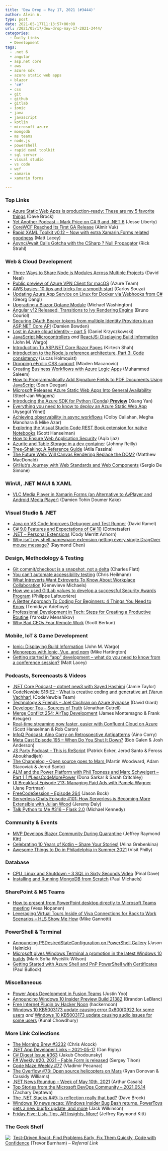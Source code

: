 ```yaml
---
title: 'Dew Drop – May 17, 2021 (#3444)'
author: Alvin A.
type: post
date: 2021-05-17T11:13:57+00:00
url: /2021/05/17/dew-drop-may-17-2021-3444/
categories:
  - Daily Links
  - Development
tags:
  - .net 6
  - angular
  - asp.net core
  - aws
  - azure sdk
  - azure static web apps
  - blazor
  - 'c#'
  - css
  - git
  - github
  - gitlab
  - ionic
  - java
  - javascript
  - kotlin
  - microsoft azure
  - mongodb
  - ms teams
  - node.js
  - powershell
  - rapid xaml toolkit
  - sql server
  - visual studio
  - vs code
  - wcf
  - xamarin
  - xamarin forms

---
```

### <a name="top"></a>Top Links

  * <a href="https://www.daveabrock.com/2021/05/13/azure-static-web-apps-favorite-things/" target="_blank" rel="noopener">Azure Static Web Apps is production-ready: These are my 5 favorite things</a> (Dave Brock)
  * <a href="http://feedproxy.google.com/~r/JesseLiberty-SilverlightGeek/~3/alnelOE51W0/" target="_blank" rel="noopener">Yet Another Podcast &#8211; Mark Price on C# 9 and .NET 6</a> (Jesse Liberty)
  * <a href="https://www.infoq.com/news/2021/05/corewcf-first-ga-release/?utm_campaign=infoq_content&utm_source=infoq&utm_medium=feed&utm_term=global" target="_blank" rel="noopener">CoreWCF Reached Its First GA Release</a> (Almir Vuk)
  * <a href="http://feedproxy.google.com/~r/MattLacey/~3/xQyIB_Cpniw/rapid-xaml-toolkit-v012-now-with-extra.html" target="_blank" rel="noopener">Rapid XAML Toolkit v0.12 &#8211; Now with extra Xamarin.Forms related goodness</a> (Matt Lacey)
  * <a href="http://feedproxy.google.com/~r/RickStrahl/~3/RlqaIy0STdQ/Async-Await-with-the-Null-Propagator" target="_blank" rel="noopener">Async/Await Calls Gotcha with the CSharp ? Null Propagator</a> (Rick Strahl)



### <a name="web"></a>Web & Cloud Development

  * <a href="https://reverentgeek.com/3-ways-to-share-nodejs-modules-across-multiple-projects/" target="_blank" rel="noopener">Three Ways to Share Node.js Modules Across Multiple Projects</a> (David Neal)
  * <a href="https://azure.microsoft.com/en-us/updates/public-preview-of-azure-vpn-client-for-macos/?WT.mc_id=DOP-MVP-4025064" target="_blank" rel="noopener">Public preview of Azure VPN Client for macOS</a> (Azure Team)
  * <a href="https://www.pluralsight.com/blog/it-ops/10-aws-tips" target="_blank" rel="noopener">AWS basics: 10 tips and tricks for a smooth start</a> (Carlos Souza)
  * <a href="https://blog.dangl.me/archive/updating-azure-app-service-on-linux-for-docker-via-webhooks-from-c/" target="_blank" rel="noopener">Updating Azure App Service on Linux for Docker via Webhooks from C#</a> (Georg Dangl)
  * <a href="https://blazorhelpwebsite.com/ViewBlogPost/50" target="_blank" rel="noopener">Upgrading a Blazor Oqtane Module</a> (Michael Washington)
  * <a href="https://www.infoq.com/news/2021/05/angular-12-ivy-default/?utm_campaign=infoq_content&utm_source=infoq&utm_medium=feed&utm_term=global" target="_blank" rel="noopener">Angular v12 Released, Transitions to Ivy Rendering Engine</a> (Bruno Couriol)
  * <a href="https://damienbod.com/2021/05/17/securing-multiple-identity-provider-oauth-bearer-tokens-in-an-asp-net-core-api/" target="_blank" rel="noopener">Securing OAuth Bearer tokens from multiple Identity Providers in an ASP.NET Core API</a> (Damien Bowden)
  * <a href="https://daniel-krzyczkowski.github.io/Lost-In-Azure-Cloud-Identity-Serie-Part5/" target="_blank" rel="noopener">Lost in Azure cloud identity &#8211; part 5</a> (Daniel Krzyczkowski)
  * <a href="https://johnwargo.com/internet-of-things-iot/javascript-microcontrollers.html" target="_blank" rel="noopener">JavaScript Microcontrollers</a> _and_ <a href="https://johnwargo.com/web-development/reactjs-displaying-build-information.html" target="_blank" rel="noopener">ReactJS: Displaying Build Information</a> (John M. Wargo)
  * <a href="https://www.c-sharpcorner.com/article/introduction-to-asp-net-core-razor-pages/" target="_blank" rel="noopener">Introduction To ASP.NET Core Razor Pages</a> (Kirtesh Shah)
  * <a href="https://developers.redhat.com/blog/2021/05/07/introduction-to-the-node-js-reference-architecture-part-2-code-consistency" target="_blank" rel="noopener">Introduction to the Node.js reference architecture, Part 3: Code consistency</a> (Lucas Holmquist)
  * <a href="https://blazorise.com/news/dropping-efrolic-support/" target="_blank" rel="noopener">Dropping eFrolic CSS support</a> (Mladen Macanovic)
  * <a href="https://code-maze.com/creating-business-workflows-with-azure-logic-apps/" target="_blank" rel="noopener">Creating Business Workflows with Azure Logic Apps</a> (Muhammed Saleem)
  * <a href="https://www.grapecity.com/blogs/how-to-programmatically-add-signature-fields-to-pdf-using-javascript" target="_blank" rel="noopener">How to Programmatically Add Signature Fields to PDF Documents Using JavaScript</a> (Sean Deegan)
  * <a href="https://www.infoq.com/news/2021/05/azure-static-web-apps-ga/?utm_campaign=infoq_content&utm_source=infoq&utm_medium=feed&utm_term=global" target="_blank" rel="noopener">Microsoft Releases Azure Static Web Apps Into General Availability</a> (Steef-Jan Wiggers)
  * <a href="https://devblogs.microsoft.com/azure-sdk/python-conda-sdk-preview/?WT.mc_id=DOP-MVP-4025064" target="_blank" rel="noopener">Introducing the Azure SDK for Python (Conda) **Preview**</a> (Xiang Yan)
  * <a href="https://dev.to/azure/everything-you-need-to-know-to-deploy-an-azure-static-web-app-fm6" target="_blank" rel="noopener">Everything you need to know to deploy an Azure Static Web App</a> (Ayşegül Yönet)
  * <a href="https://netflixtechblog.com/achieving-observability-in-async-workflows-cd89b923c784?source=rss----2615bd06b42e---4" target="_blank" rel="noopener">Achieving observability in async workflows</a> (Colby Callahan, Megha Manohara & Mike Azar)
  * <a href="http://feeds.hanselman.com/~/652525576/0/scotthanselman~Exploring-the-Visual-Studio-Code-REST-Book-extension-for-native-Notebooks" target="_blank" rel="noopener">Exploring the Visual Studio Code REST Book extension for native Notebooks</a> (Scott Hanselman)
  * <a href="http://www.i-programmer.info/news/87-web-development/14569-how-to-ensure-web-application-security.html" target="_blank" rel="noopener">How to Ensure Web Application Security</a> (Aqib Ijaz)
  * <a href="https://blog.johnnyreilly.com/2021/05/15/azurite-and-table-storage-dev-container" target="_blank" rel="noopener">Azurite and Table Storage in a dev container</a> (Johnny Reilly)
  * <a href="https://smashingmagazine.com/2021/05/tree-shaking-reference-guide/" target="_blank" rel="noopener">Tree-Shaking: A Reference Guide</a> (Átila Fassina)
  * <a href="https://medium.com/young-coder/the-future-web-will-canvas-rendering-replace-the-dom-847be872884c?source=rss----d3d5cbdde463---4" target="_blank" rel="noopener">The Future Web: Will Canvas Rendering Replace the DOM?</a> (Matthew MacDonald)
  * <a href="https://www.infoq.com/news/2021/05/github-web-components/?utm_campaign=infoq_content&utm_source=infoq&utm_medium=feed&utm_term=global" target="_blank" rel="noopener">GitHub&#8217;s Journey with Web Standards and Web Components</a> (Sergio De Simone)



### <a name="silverlight"></a>WinUI, .NET MAUI & XAML

  * <a href="https://doumer.me/vlc-media-player-in-xamarinforms-alternative-avplayer-andmediaplayer/" target="_blank" rel="noopener">VLC Media Player in Xamarin Forms (an Alternative to AvPlayer and Android Media Player)</a> (Damien Tohin Doumer Kake)



### <a name="dotnet"></a>Visual Studio & .NET

  * <a href="https://visualstudiomagazine.com/articles/2021/05/14/vscode-java-apr21.aspx" target="_blank" rel="noopener">Java on VS Code Improves Debugger and Test Runner</a> (David Ramel)
  *  <a href="https://dev.to/dotnetsafer/c-9-0-features-and-expectations-of-c-10-n7c" target="_blank" rel="noopener">C# 9.0 Features and Expectations of C# 10</a> (Dotnetsafer)
  * <a href="https://codyanhorn.tech/uses/personal/2021/05/15/DotNet-Personal-Extensions.html" target="_blank" rel="noopener">.NET &#8211; Personal Extensions</a> (Cody Merritt Anhorn)
  * <a href="https://devblogs.microsoft.com/oldnewthing/20210514-00/?p=105214" target="_blank" rel="noopener">Why isn’t my shell namespace extension getting every single DragOver mouse message?</a> (Raymond Chen)



### <a name="design"></a>Design, Methodology & Testing

  * <a href="https://www.softwaremeadows.com/posts/git_commit_checkout_is_a_snapshot__not_a_delta" target="_blank" rel="noopener">Git commit/checkout is a snapshot, not a delta</a> (Charles Flatt)
  * <a href="https://christianheilmann.com/2021/05/17/you-cant-automate-accessibility-testing/" target="_blank" rel="noopener">You can’t automate accessibility testing</a> (Chris Heilmann)
  * <a href="https://blog.trello.com/introverts-and-extroverts-workplace-collaboration" target="_blank" rel="noopener">What Introverts Want Extroverts To Know About Workplace Collaboration</a> (Genevieve Michaels)
  * <a href="https://about.gitlab.com/blog/2021/05/14/how-we-used-gitlab-values-to-build-a-security-awards-program/" target="_blank" rel="noopener">How we used GitLab values to develop a successful Security Awards Program</a> (Philippe Lafoucrière)
  * <a href="https://medium.com/codechai/a-better-approach-to-coding-for-beginners-4-things-you-need-to-know-9a12d7bf6a40?source=rss----fc8393e7239---4" target="_blank" rel="noopener">A Better Approach To Coding For Beginners: 4 Things You Need to Know</a> (Temidayo Adefioye)
  * <a href="https://hackernoon.com/professional-development-in-tech-steps-for-creating-a-productive-routine-2xhu31h7?source=rss" target="_blank" rel="noopener">Professional Development in Tech: Steps for Creating a Productive Routine</a> (Yaroslav Menshikov)
  * <a href="https://scottberkun.com/2021/why-bad-ceos-fear-remote-work/" target="_blank" rel="noopener">Why Bad CEOs Fear Remote Work</a> (Scott Berkun)



### <a name="mobile"></a>Mobile, IoT & Game Development

  * <a href="https://johnwargo.com/mobile-development/ionic-displaying-build-information.html" target="_blank" rel="noopener">Ionic: Displaying Build Information</a> (John M. Wargo)
  * <a href="https://ionicframework.com/blog/monorepos-with-ionic-vue-and-npm/" target="_blank" rel="noopener">Monorepos with Ionic, Vue, and npm</a> (Mike Hartington)
  * <a href="http://feedproxy.google.com/~r/MattLacey/~3/u_-ouTtBdk4/getting-started-in-app-development-what.html" target="_blank" rel="noopener">Getting started in &#8220;app&#8221; development &#8211; what do you need to know from a conference session?</a> (Matt Lacey)



### <a name="podcasts"></a>Podcasts, Screencasts & Videos

  * <a href="https://dotnetcore.show/episode-76-dotnet-new3-with-sayed-hashimi/" target="_blank" rel="noopener">.NET Core Podcast &#8211; dotnet new3 with Sayed Hashimi</a> (Jamie Taylor)
  * <a href="https://www.codenewbie.org/podcast/what-is-creative-coding-and-generative-art" target="_blank" rel="noopener">CodeNewbie S16:E2 &#8211; What is creative coding and generative art (Varun Vachhar)</a> (CodeNewbie Team)
  * <a href="https://www.DavidGiard.com/2021/05/17/JoelCochranOnAzureSynapse.aspx" target="_blank" rel="noopener">Technology & Friends &#8211; Joel Cochran on Azure Synapse</a> (David Giard)
  * <a href="https://developertea.simplecast.com/episodes/sources-of-truth-TsL7Tf_V" target="_blank" rel="noopener">Developer Tea &#8211; Sources of Truth</a> (Jonathan Cutrell)
  * <a href="http://www.mergeconflict.fm/254" target="_blank" rel="noopener">Merge Conflict 254: AirTag Development</a> (James Montemagno & Frank Kreuger)
  * <a href="https://channel9.msdn.com/Shows/Azure-Friday/Real-time-streaming-now-faster-easier-with-Confluent-Cloud-on-Azure?WT.mc_id=DOP-MVP-4025064" target="_blank" rel="noopener">Real-time streaming now faster, easier with Confluent Cloud on Azure</a> (Scott Hanselman & Rob Caron)
  * <a href="https://www.infoq.com/podcasts/retrospective-antipatterns/?utm_campaign=infoq_content&utm_source=infoq&utm_medium=feed&utm_term=global" target="_blank" rel="noopener">InfoQ Podcast: Aino Corry on Retrospective Antipatterns</a> (Aino Corry)
  * <a href="https://www.meta-cast.com/episode/episode-195-when-do-you-shut-it-down" target="_blank" rel="noopener">Meta Cast Episode 195 &#8211; When Do You Shut It Down?</a> (Bob Galen & Josh Anderson)
  * <a href="https://changelog.com/jsparty/175" target="_blank" rel="noopener">JS Party Podcast &#8211; This is ReScript</a> (Patrick Ecker, Jerod Santo & Feross Aboukhadijeh)
  * <a href="https://changelog.com/podcast/440" target="_blank" rel="noopener">The Changelog &#8211; Open source goes to Mars </a> (Martin Woodward, Adam Stacoviak & Jerod Santo)
  * <a href="https://channel9.msdn.com/Shows/Less-Code-More-Power/ALM-and-the-Power-Platform-with-Phil-Topness-and-Marc-Schweigert-Part-1?WT.mc_id=DOP-MVP-4025064" target="_blank" rel="noopener">ALM and the Power Platform with Phil Topness and Marc Schweigert &#8211; Part 1 | #LessCodeMorePower</a> (Dona Sarkar & Sarah Critchley)
  * <a href="https://uibreakfast.com/213-managing-paid-ads-with-pamela-wagner" target="_blank" rel="noopener">UI Breakfast Episode 213: Managing Paid Ads with Pamela Wagner</a> (Jane Portman)
  * <a href="http://www.youtube.com/watch?v=f1IRAcEUko0" target="_blank" rel="noopener">FreeCodeSession &#8211; Episode 264</a> (Jason Bock)
  * <a href="https://www.serverlesschats.com/101" target="_blank" rel="noopener">Serverless Chats Episode #101: How Serverless is Becoming More Extensible with Julian Wood</a> (Jeremy Daly)
  * <a href="https://talkpython.fm/episodes/show/316/flask-2.0" target="_blank" rel="noopener">Talk Python to Me #316 &#8211; Flask 2.0</a> (Michael Kennedy)



### <a name="events"></a>Community & Events

  * <a href="https://techcommunity.microsoft.com/t5/microsoft-mvp-award-program-blog/mvp-develops-blazor-community-during-quarantine/ba-p/2353127?WT.mc_id=DOP-MVP-4025064" target="_blank" rel="noopener">MVP Develops Blazor Community During Quarantine</a> (Jeffrey Raymond Kitt)
  * <a href="https://blog.jetbrains.com/kotlin/2021/05/10-years-of-kotlin-stories/" target="_blank" rel="noopener">Celebrating 10 Years of Kotlin – Share Your Stories!</a> (Alina Grebenkina)
  * <a href="https://www.visitphilly.com/articles/philadelphia/top-summer-events-and-festivals-in-philadelphia/" target="_blank" rel="noopener">Awesome Things to Do in Philadelphia in Summer 2021</a> (Visit Philly)



### <a name="sql"></a>Database

  * <a href="https://blog.sqlauthority.com/2021/05/17/cpu-linux-and-shutdown-3-sql-in-sixty-seconds-video/?utm_source=rss&utm_medium=rss&utm_campaign=cpu-linux-and-shutdown-3-sql-in-sixty-seconds-video" target="_blank" rel="noopener">CPU, Linux and Shutdown – 3 SQL in Sixty Seconds Video</a> (Pinal Dave)
  * <a href="https://www.pmichaels.net/2021/05/15/installing-and-running-mongodb-from-scratch/?utm_source=rss&utm_medium=rss&utm_campaign=installing-and-running-mongodb-from-scratch" target="_blank" rel="noopener">Installing and Running MongoDB from Scratch</a> (Paul Michaels)



### <a name="sp"></a>SharePoint & MS Teams

  * <a href="https://myteamsday.com/2021/05/14/present-to-teams/" target="_blank" rel="noopener">How to present from PowerPoint desktop directly to Microsoft Teams meeting</a> (Vesa Nopanen)
  * <a href="https://techcommunity.microsoft.com/t5/healthcare-and-life-sciences/leveraging-virtual-tours-inside-of-viva-connections-for-back-to/ba-p/2356028?WT.mc_id=DOP-MVP-4025064" target="_blank" rel="noopener">Leveraging Virtual Tours Inside of Viva Connections for Back to Work Scenarios – HLS Show Me How</a> (Mike Gannotti)



### <a name="ps"></a>PowerShell & Terminal

  * <a href="https://devblogs.microsoft.com/powershell/announcing-psdesiredstateconfiguration-on-powershell-gallery/?WT.mc_id=DOP-MVP-4025064" target="_blank" rel="noopener">Announcing PSDesiredStateConfiguration on PowerShell Gallery</a> (Jason Helmick)
  * <a href="http://feeds.betanews.com/~r/bn/~3/veJGUiF5XL4/" target="_blank" rel="noopener">Microsoft gives Windows Terminal a promotion in the latest Windows 10 builds</a> (Mark Sofia Wyciślik-Wilson)
  * <a href="https://techcommunity.microsoft.com/t5/microsoft-365-pnp-blog/getting-started-with-azure-shell-and-pnp-powershell-with/ba-p/2315482?WT.mc_id=DOP-MVP-4025064" target="_blank" rel="noopener">Getting Started with Azure Shell and PnP PowerShell with Certificates</a> (Paul Bullock)



### <a name="misc"></a>Miscellaneous

  * <a href="https://techcommunity.microsoft.com/t5/apps-on-azure/power-apps-development-in-fusion-teams/ba-p/2359352?WT.mc_id=DOP-MVP-4025064" target="_blank" rel="noopener">Power Apps Development in Fusion Teams</a> (Justin Yoo)
  * <a href="https://blogs.windows.com/windows-insider/2021/05/14/announcing-windows-10-insider-preview-build-21382/?WT.mc_id=WD-MVP-4025064" target="_blank" rel="noopener">Announcing Windows 10 Insider Preview Build 21382</a> (Brandon LeBlanc)
  * <a href="https://hackernoon.com/free-internet-plugin-by-hacker-noon-v6r34s1?source=rss" target="_blank" rel="noopener">Free Internet Plugin by Hacker Noon</a> (hackernoon)
  * <a href="http://feedproxy.google.com/~r/kunal2383/~3/PgtLClXgg_Y/windows-10-error-0x800f0922.html" target="_blank" rel="noopener">Windows 10 KB5003173 update causing error 0x800f0922 for some users</a> _and_ <a href="http://feedproxy.google.com/~r/kunal2383/~3/v10IMMccmWE/kb5003173-causing-audio-issues-on-windows-10.html" target="_blank" rel="noopener">Windows 10 KB5003173 update causing audio issues for some users</a> (Kunal Chowdhury)



### <a name="links"></a>More Link Collections

  * <a href="http://feedproxy.google.com/~r/ReflectivePerspective/~3/gLjlR-fPedg/" target="_blank" rel="noopener">The Morning Brew #3232</a> (Chris Alcock)
  * <a href="https://links.danrigby.com/2021/05/app-developer-links-2021-05-17/" target="_blank" rel="noopener">.NET App Developer Links &#8211; 2021-05-17</a> (Dan Rigby)
  * <a href="http://feedproxy.google.com/~r/digest-csharp/~3/qY1WUwlGD1M/363" target="_blank" rel="noopener">C# Digest Issue #363</a> (Jakub Chodounsky)
  * <a href="https://sergeytihon.com/2021/05/15/f-weekly-20-2021-fable-form-is-released/" target="_blank" rel="noopener">F# Weekly #20, 2021 – Fable.Form is released</a> (Sergey Tihon)
  * <a href="https://code-maze.com/code-maze-weekly-77/" target="_blank" rel="noopener">Code Maze Weekly #77</a> (Vladimir Pecanac)
  * <a href="https://stackoverflow.blog/2021/05/14/the-overflow-73-open-source-helicopters-on-mars/" target="_blank" rel="noopener">The Overflow #73: Open source helicopters on Mars</a> (Ryan Donovan & Cassidy Williams)
  * <a href="https://www.infoq.com/news/2021/05/dotnet-news-roundup-may10-2021/?utm_campaign=infoq_content&utm_source=infoq&utm_medium=feed&utm_term=global" target="_blank" rel="noopener">.NET News Roundup &#8211; Week of May 10th, 2021</a> (Arthur Casals)
  * <a href="https://devblogs.microsoft.com/devops/top-stories-from-the-microsoft-devops-community-2021-05-14/?WT.mc_id=DOP-MVP-4025064" target="_blank" rel="noopener">Top Stories from the Microsoft DevOps Community – 2021.05.14</a> (Zachary Deptawa)
  * <a href="https://www.daveabrock.com/2021/05/15/dotnet-stacks-49/" target="_blank" rel="noopener">The .NET Stacks #49: Is reflection really that bad?</a> (Dave Brock)
  * <a href="http://feedproxy.google.com/~r/winbetadotorg/~3/dOdgl2yEYnY/windows-10-news-recap-windows-insider-bug-bash-returns-powertoys-gets-a-new-bugfix-update-and-more" target="_blank" rel="noopener">Windows 10 news recap: Windows Insider Bug Bash returns, PowerToys gets a new bugfix update, and more</a> (Jack Wilkinson)
  * <a href="https://techcommunity.microsoft.com/t5/microsoft-mvp-award-program-blog/friday-five-lists-tips-ar-insights-more/ba-p/2351227?WT.mc_id=DOP-MVP-4025064" target="_blank" rel="noopener">Friday Five: Lists Tips, AR Insights, More!</a> (Jeffrey Raymond Kitt)



### <a name="shelf"></a>The Geek Shelf

<a href="https://www.amazon.com/dp/1680506463/?tag=amavin-20" target="_blank" rel="noopener"><img decoding="async" align="left" style="margin: 0px 5px 0px 0px; border: 0px currentcolor; border-image: none; float: left; display: inline; background-image: none;" src="https://m.media-amazon.com/images/I/41RSys2V9DL._SS135_.jpg" border="0" /></a>&nbsp;<a href="https://www.amazon.com/dp/1680506463/?tag=amavin-20" target="_blank" rel="noopener">Test-Driven React: Find Problems Early, Fix Them Quickly, Code with Confidence</a> (Trevor Burnham) _&#8211; Referral Link_